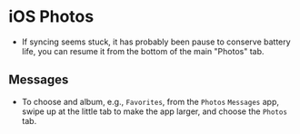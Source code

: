 # iOS Photos

- If syncing seems stuck, it has probably been pause to conserve battery life, you can resume it from the bottom of the main "Photos" tab.

## Messages

- To choose and album, e.g., `Favorites`, from the `Photos` `Messages` app, swipe up at the little tab to make the app larger, and choose the `Photos` tab.
